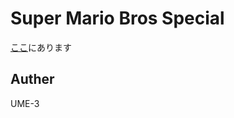 # Super Mario Bros Special


[ここ](http://dmpsoft.s17.xrea.com/data/spmcut.zip)にあります


## Auther
UME-3
